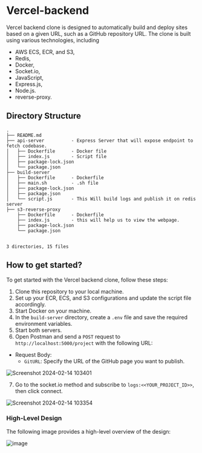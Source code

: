 # Vercel-backend
Vercel backend clone is designed to automatically build and deploy sites based on a given URL, such as a GitHub repository URL. The clone is built using various technologies, including 
- AWS ECS, ECR, and S3,
- Redis,
- Docker,
- Socket.io,
- JavaScript,
- Express.js,
- Node.js.
- reverse-proxy.



## Directory Structure
```
.
├── README.md
├── api-server          - Express Server that will expose endpoint to fetch codebase.
│   ├── Dockerfile      - Docker file
│   ├── index.js        - Script file
│   ├── package-lock.json
│   └── package.json
├── build-server
│   ├── Dockerfile      - Dockerfile
│   ├── main.sh         - .sh file
│   ├── package-lock.json
│   ├── package.json
│   └── script.js       - This Will build logs and publish it on redis server
├── s3-reverse-proxy
    ├── Dockerfile      - Dockerfile
    ├── index.js        - this will help us to view the webpage.
    ├── package-lock.json
    └── package.json


3 directories, 15 files
```

## How to get started?

To get started with the Vercel backend clone, follow these steps:

1. Clone this repository to your local machine.
2. Set up your ECR, ECS, and S3 configurations and update the script file accordingly.
3. Start Docker on your machine.
4. In the `build-server` directory, create a `.env` file and save the required environment variables.
5. Start both servers.
6. Open Postman and send a `POST` request to `http://localhost:5000/project` with the following URL:
  - Request Body:
    - `GitURL`: Specify the URL of the GitHub page you want to publish.

  ![Screenshot 2024-02-14 103401](https://github.com/CaptainTron/Vercel-backend/assets/94986377/e2695ee3-9b7f-46ef-a2c1-122048d631d9)

7. Go to the socket.io method and subscribe to `logs:<<YOUR_PROJECT_ID>>`, then click connect.

  ![Screenshot 2024-02-14 103354](https://github.com/CaptainTron/Vercel-backend/assets/94986377/df4043fe-1b07-499c-abd3-96c0142d7a78)

### High-Level Design
The following image provides a high-level overview of the design:

![image](https://github.com/CaptainTron/Vercel-backend/assets/94986377/b35bc33f-8bd0-4ec4-9e45-cbb8c0bc6d1f)
